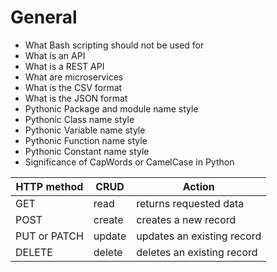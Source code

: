 # General
* What Bash scripting should not be used for
* What is an API
* What is a REST API
* What are microservices
* What is the CSV format
* What is the JSON format
* Pythonic Package and module name style
* Pythonic Class name style
* Pythonic Variable name style
* Pythonic Function name style
* Pythonic Constant name style
* Significance of CapWords or CamelCase in Python


| HTTP method | CRUD | Action |
| ----------- | ---- | ------ |
|GET          | read |returns requested data|
|POST         |create|creates a new record|
|PUT or PATCH |update|updates an existing record|
|DELETE	      |delete|deletes an existing record|
